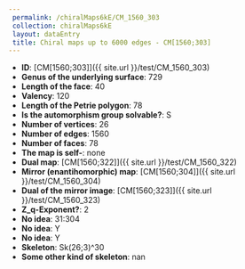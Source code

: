 ```yaml
--- 
 permalink: /chiralMaps6kE/CM_1560_303 
 collection: chiralMaps6kE
 layout: dataEntry
 title: Chiral maps up to 6000 edges - CM[1560;303]
---
```


- **ID**: [CM[1560;303]]({{ site.url }}/test/CM_1560_303)
- **Genus of the underlying surface**: 729
- **Length of the face**: 40
- **Valency**: 120
- **Length of the Petrie polygon**: 78
- **Is the automorphism group solvable?**: S
- **Number of vertices**: 26
- **Number of edges**: 1560
- **Number of faces**: 78
- **The map is self-**: none
- **Dual map**: [CM[1560;322]]({{ site.url }}/test/CM_1560_322)
- **Mirror (enantihomorphic) map**: [CM[1560;304]]({{ site.url }}/test/CM_1560_304)
- **Dual of the mirror image**: [CM[1560;323]]({{ site.url }}/test/CM_1560_323)
- **Z_q-Exponent?**: 2
- **No idea**:  31:304
- **No idea**: Y
- **No idea**: Y
- **Skeleton**: Sk(26;3)^30
- **Some other kind of skeleton**: nan
